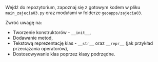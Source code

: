 Wejdź do repozytorium, zapoznaj się z gotowym kodem w pliku `main_zajecia03.py` oraz modułami w folderze `geoapps/zajecia03`.

Zwróć uwagę na:

- Tworzenie konstruktorów - `__init__`,
- Dodawanie metod,
- Tekstową reprezentację klas - `__str__` oraz `__repr__` (jak przykład przeciążania operatorów),
- Dostosowywanie klas poprzez klasy podrzędne.